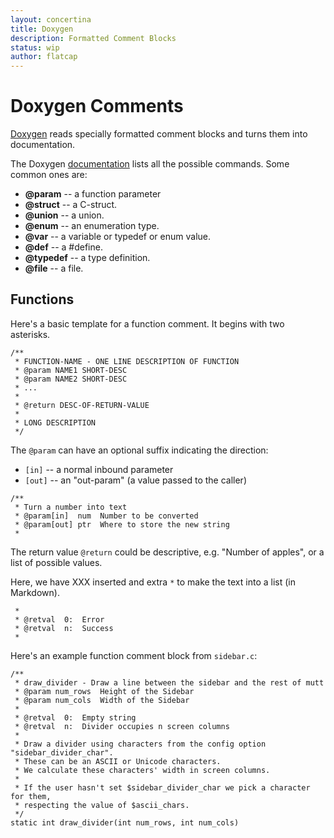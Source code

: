 ```yaml
---
layout: concertina
title: Doxygen
description: Formatted Comment Blocks
status: wip
author: flatcap
---
```


# Doxygen Comments

[Doxygen](http://doxygen.org) reads specially formatted comment blocks and
turns them into documentation.

The Doxygen
[documentation](http://www.stack.nl/~dimitri/doxygen/manual/commands.html)
lists all the possible commands. Some common ones are:

- **@param**   -- a function parameter
- **@struct**  -- a C-struct.
- **@union**   -- a union.
- **@enum**    -- an enumeration type.
- **@var**     -- a variable or typedef or enum value.
- **@def**     -- a #define.
- **@typedef** -- a type definition.
- **@file**    -- a file.

## Functions

Here's a basic template for a function comment. It begins with two asterisks.

```
/**
 * FUNCTION-NAME - ONE LINE DESCRIPTION OF FUNCTION
 * @param NAME1 SHORT-DESC
 * @param NAME2 SHORT-DESC
 * ...
 *
 * @return DESC-OF-RETURN-VALUE
 *
 * LONG DESCRIPTION
 */
```

The `@param` can have an optional suffix indicating the direction:

- `[in]`  -- a normal inbound parameter
- `[out]` -- an "out-param" (a value passed to the caller)

```
/**
 * Turn a number into text
 * @param[in]  num  Number to be converted
 * @param[out] ptr  Where to store the new string
 *
```

The return value `@return` could be descriptive, e.g. "Number of apples", or
a list of possible values.

Here, we have XXX inserted and extra `*` to make the text into a list (in
Markdown).

```
 *
 * @retval  0:  Error
 * @retval  n:  Success
 *
```

Here's an example function comment block from `sidebar.c`:

```
/**
 * draw_divider - Draw a line between the sidebar and the rest of mutt
 * @param num_rows  Height of the Sidebar
 * @param num_cols  Width of the Sidebar
 *
 * @retval  0:  Empty string
 * @retval  n:  Divider occupies n screen columns
 *
 * Draw a divider using characters from the config option "sidebar_divider_char".
 * These can be an ASCII or Unicode characters.
 * We calculate these characters' width in screen columns.
 *
 * If the user hasn't set $sidebar_divider_char we pick a character for them,
 * respecting the value of $ascii_chars.
 */
static int draw_divider(int num_rows, int num_cols)
```

